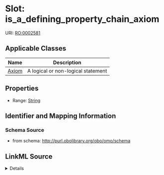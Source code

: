 # Slot: is_a_defining_property_chain_axiom

URI: [RO:0002581](http://purl.obolibrary.org/obo/RO_0002581)



<!-- no inheritance hierarchy -->




## Applicable Classes

| Name | Description |
| --- | --- |
[Axiom](Axiom.md) | A logical or non-logical statement






## Properties

* Range: [String](String.md)







## Identifier and Mapping Information







### Schema Source


* from schema: http://purl.obolibrary.org/obo/omo/schema




## LinkML Source

<details>
```yaml
name: is_a_defining_property_chain_axiom
from_schema: http://purl.obolibrary.org/obo/omo/schema
rank: 1000
slot_uri: RO:0002581
alias: is_a_defining_property_chain_axiom
domain_of:
- Axiom
range: string

```
</details>